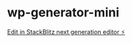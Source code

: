 # wp-generator-mini

[Edit in StackBlitz next generation editor ⚡️](https://stackblitz.com/~/github.com/dexit/wp-generator-mini)